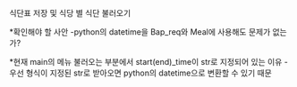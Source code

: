 식단표 저장 및 식당 별 식단 불러오기

*확인해야 할 사안
-python의 datetime을 Bap_req와 Meal에 사용해도 문제가 없는가?

*현재 main의 메뉴 불러오는 부분에서 start(end)_time이 str로 지정되어 있는 이유
-우선 형식이 지정된 str로 받아오면 python의 datetime으로 변환할 수 있기 때문
